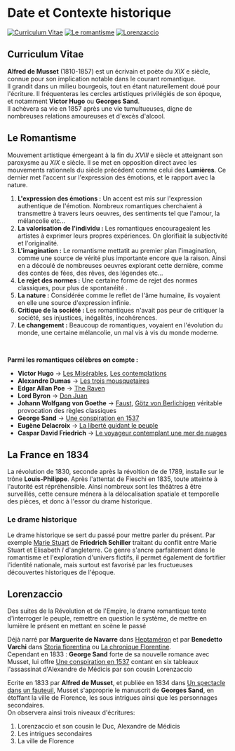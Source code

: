 # Date et Contexte historique

[![Curriculum Vitae](https://img.shields.io/badge/Curriculum%20Vitae-success)](#curiculum-vitae)
[![Le romantisme](https://img.shields.io/badge/Le%20Romantisme-success)](#le-romantisme)
[![Lorenzaccio](https://img.shields.io/badge/Lorenzaccio-success)](#lorenzaccio)

## Curriculum Vitae
**Alfred de Musset** (1810-1857) est un écrivain et poète du $XIX$ e siècle, connue pour son implication notable dans le courant romantique.  
Il grandit dans un milieu bourgeois, tout en étant naturellement doué pour l'écriture. Il fréquenteras les cercles artistiques privilégiés de son époque, et notamment **Victor Hugo** ou **Georges Sand**.   
Il achèvera sa vie en 1857 après une vie tumultueuses, digne de nombreuses relations amoureuses et d'excès d'alcool.

## Le Romantisme
Mouvement artistique émergeant à la fin du $XVIII$ e siècle et atteignant son paroxysme au $XIX$ e siècle. Il se met en opposition direct avec les mouvements rationnels du siècle précédent comme celui des **Lumières**. Ce dernier met l'accent sur l'expression des émotions, et le rapport avec la nature.  

1. **L'expression des émotions :**
    Un accent est mis sur l'expression authentique de l'émotion. Nombreux romantiques cherchaient à transmettre à travers leurs oeuvres, des sentiments tel que l'amour, la mélancolie etc...
2. **La valorisation de l'individu :**
    Les romantiques encourageaient les artistes à exprimer leurs propres expériences. On glorifiait la subjectivité et l'originalité.
3. **L'imagination :**
    Le romantisme mettatit au premier plan l'imagination, comme une source de vérité plus importante encore que la raison. Ainsi en a découlé de nombreuses oeuvres explorant cette dernière, comme des contes de fées, des rêves, des légendes etc...
4. **Le rejet des normes :**
    Une certaine forme de rejet des normes classiques, pour plus de spontanéité .
5. **La nature :**
    Considérée comme le reflet de l'âme humaine, ils voyaient en elle une source d'expression infinie.
6. **Critique de la société :**
    Les romantiques n'avait pas peur de critiquer la société, ses injustices, inégalités, incohérences.
7. **Le changement :**
    Beaucoup de romantiques, voyaient en l'évolution du monde, une certaine mélancolie, un mal vis à vis du monde moderne.

<br>

**Parmi les romantiques célèbres on compte :**
 - **Victor Hugo** -> <u>Les Misérables</u>, <u>Les contemplations</u>
 - **Alexandre Dumas** -> <u>Les trois mousquetaires</u>
 - **Edgar Allan Poe** -> <u>The Raven</u>
 - **Lord Byron** -> <u>Don Juan</u>
 - **Johann Wolfgang von Goethe** -> <u>Faust</u>, <u>Götz von Berlichigen</u> véritable provocation des règles classiques
 - **George Sand** -> <u>Une conspiration en 1537</u>
 - **Eugène Delacroix** -> <u>La liberté guidant le peuple</u>
 - **Caspar David Friedrich** -> <u>Le voyageur contemplant une mer de nuages</u>

## La France en 1834
La révolution de 1830, seconde après la révoltion de de 1789, installe sur le trône **Louis-Philippe**. Après l'attentat de Fieschi en 1835, toute atteinte à l'autorité est répréhensible. Ainsi nombreux sont les théâtres à être surveillés, cette censure ménera à la délocalisation spatiale et temporelle des pièces, et donc à l'essor du drame historique.

### Le drame historique
Le drame historique se sert du passé pour mettre parler du présent. Par exemple <u>Marie Stuart</u> de **Friedrich Schiller** traitant du conflit entre Marie Stuart et Elisabeth $I$ d'angleterre. Ce genre s'ancre parfaitement dans le romantisme et l'exploration d'univers fictifs, il permet également de fortifier l'identité nationale, mais surtout est favorisé par les fructueuses découvertes historiques de l'époque.

## Lorenzaccio
Des suites de la Révolution et de l'Empire, le drame romantique tente d'interroger le peuple, remettre en question le système, de mettre en lumière le présent en mettant en scène le passé

Déjà narré par **Marguerite de Navarre** dans <u>Heptaméron</u> et par **Benedetto Varchi** dans <u>Storia fiorentina</u> ou <u>La chronique Florentine</u>.  
Cependant en 1833 : **George Sand** forte de sa nouvelle romance avec Musset, lui offre <u>Une conspiration en 1537</u> contant en six tableaux l'assassinat d'Alexandre de Médicis par son cousin Lorenzaccio

Ecrite en 1833 par **Alfred de Musset**, et publiée en 1834 dans <u>Un spectacle dans un fauteuil</u>, Musset s'approprie le manuscrit de **Georges Sand**, en étoffant la ville de Florence, les sous intrigues ainsi que les personnages secondaires.  
On observera ainsi trois niveaux d'écritures:
1. Lorenzaccio et son cousin le Duc, Alexandre de Médicis
2. Les intrigues secondaires
3. La ville de Florence

